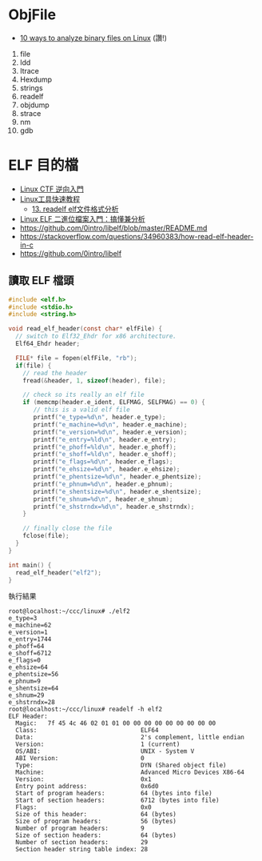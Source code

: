 # ObjFile

* [10 ways to analyze binary files on Linux](https://opensource.com/article/20/4/linux-binary-analysis) (讚!)

1. file
2. ldd
3. ltrace
4. Hexdump
5. strings
6. readelf
7. objdump
8. strace
9. nm
10. gdb

# ELF 目的檔

* [Linux CTF 逆向入門](https://kknews.cc/code/q4xmj6g.html)
* [Linux工具快速教程](https://linuxtools-rst.readthedocs.io/zh_CN/latest/index.html)
    * [13. readelf elf文件格式分析](https://linuxtools-rst.readthedocs.io/zh_CN/latest/tool/readelf.html)
* [Linux ELF 二進位檔案入門：搞懂兼分析](https://security-onigiri.github.io/2018/03/08/the-101-of-elf-binaries-on-linux-understanding-and-analysis.html)
* https://github.com/0intro/libelf/blob/master/README.md
* https://stackoverflow.com/questions/34960383/how-read-elf-header-in-c
* https://github.com/0intro/libelf


## 讀取 ELF 檔頭

```c
#include <elf.h>
#include <stdio.h>
#include <string.h>

void read_elf_header(const char* elfFile) {
  // switch to Elf32_Ehdr for x86 architecture.
  Elf64_Ehdr header;

  FILE* file = fopen(elfFile, "rb");
  if(file) {
    // read the header
    fread(&header, 1, sizeof(header), file);

    // check so its really an elf file
    if (memcmp(header.e_ident, ELFMAG, SELFMAG) == 0) {
       // this is a valid elf file
       printf("e_type=%d\n", header.e_type);
       printf("e_machine=%d\n", header.e_machine);
       printf("e_version=%d\n", header.e_version);
       printf("e_entry=%ld\n", header.e_entry);
       printf("e_phoff=%ld\n", header.e_phoff);
       printf("e_shoff=%ld\n", header.e_shoff);
       printf("e_flags=%d\n", header.e_flags);
       printf("e_ehsize=%d\n", header.e_ehsize);
       printf("e_phentsize=%d\n", header.e_phentsize);
       printf("e_phnum=%d\n", header.e_phnum);
       printf("e_shentsize=%d\n", header.e_shentsize);
       printf("e_shnum=%d\n", header.e_shnum);
       printf("e_shstrndx=%d\n", header.e_shstrndx);
    }

    // finally close the file
    fclose(file);
  }
}

int main() {
  read_elf_header("elf2");
}
```

執行結果

```
root@localhost:~/ccc/linux# ./elf2
e_type=3
e_machine=62
e_version=1
e_entry=1744
e_phoff=64
e_shoff=6712
e_flags=0
e_ehsize=64
e_phentsize=56
e_phnum=9
e_shentsize=64
e_shnum=29
e_shstrndx=28
root@localhost:~/ccc/linux# readelf -h elf2
ELF Header:
  Magic:   7f 45 4c 46 02 01 01 00 00 00 00 00 00 00 00 00
  Class:                             ELF64
  Data:                              2's complement, little endian
  Version:                           1 (current)
  OS/ABI:                            UNIX - System V
  ABI Version:                       0
  Type:                              DYN (Shared object file)
  Machine:                           Advanced Micro Devices X86-64
  Version:                           0x1
  Entry point address:               0x6d0
  Start of program headers:          64 (bytes into file)
  Start of section headers:          6712 (bytes into file)
  Flags:                             0x0
  Size of this header:               64 (bytes)
  Size of program headers:           56 (bytes)
  Number of program headers:         9
  Size of section headers:           64 (bytes)
  Number of section headers:         29
  Section header string table index: 28

```
